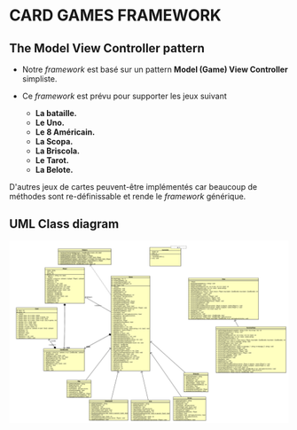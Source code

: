 # CARD GAMES FRAMEWORK 

## The Model View Controller pattern

* Notre *framework* est basé sur un pattern **Model (Game) View Controller** simpliste.
* Ce *framework* est prévu pour supporter les jeux suivant 

	* **La bataille.** 
	* **Le Uno.**
	* **Le 8 Américain.**
	* **La Scopa.**
	* **La Briscola.**
	* **Le Tarot.**
	* **La Belote.**
	
D'autres jeux de cartes peuvent-être implémentés car beaucoup de méthodes sont re-définissable et rende le *framework* générique.

## UML Class diagram 

![](../../UML-CLASS-DIAGRAM.svg)